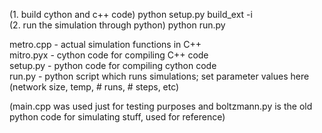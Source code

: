 (1. build cython and c++ code) python setup.py build_ext -i  
(2. run the simulation through python) python run.py  
  
  
metro.cpp - actual simulation functions in C++  
mitro.pyx - cython code for compiling C++ code  
setup.py - python code for compiling cython code   
run.py - python script which runs simulations; set parameter values here (network size, temp, # runs, # steps, etc)

(main.cpp was used just for testing purposes and boltzmann.py is the old python code for simulating stuff, used for reference)
